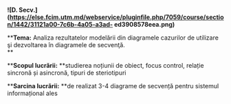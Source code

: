 **![D.
Secv.](https://else.fcim.utm.md/webservice/pluginfile.php/7059/course/section/1442/31121a00-7c6b-4a05-a3ad-
ed3908578eea.png)**

****Tema:** Analiza rezultatelor modelării din diagramele cazurilor de
utilizare şi dezvoltarea în diagramele de secvenţă.  
**

****Scopul lucrării:** **studierea noțiunii de obiect, focus control, relație
sincronă și asincronă, tipuri de steriotipuri

******Sarcina lucrării:**** **de realizat 3-4 diagrame de secvență pentru
sistemul informațional ales
